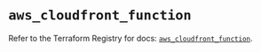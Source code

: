 # `aws_cloudfront_function`

Refer to the Terraform Registry for docs: [`aws_cloudfront_function`](https://registry.terraform.io/providers/hashicorp/aws/5.100.0/docs/resources/cloudfront_function).
